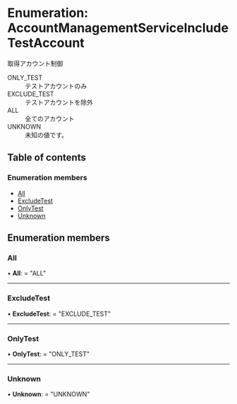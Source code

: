 # Enumeration: AccountManagementServiceIncludeTestAccount


<div lang=\"ja\">取得アカウント制御</div>  <dl class=term>   <dt class=\"term__item\">ONLY_TEST</dt>   <dd class=\"term__desc\"><span lang=\"ja\">テストアカウントのみ</span></dd>   <dt class=\"term__item\">EXCLUDE_TEST</dt>   <dd class=\"term__desc\"><span lang=\"ja\">テストアカウントを除外</span></dd>   <dt class=\"term__item\">ALL</dt>   <dd class=\"term__desc\"><span lang=\"ja\">全てのアカウント</span></dd>   <dt class=\"term__item\">UNKNOWN</dt>   <dd class=\"term__desc\"><span lang=\"ja\">未知の値です。</span></dd> </dl>

## Table of contents

### Enumeration members

- [All](accountmanagementserviceincludetestaccount.md#all)
- [ExcludeTest](accountmanagementserviceincludetestaccount.md#excludetest)
- [OnlyTest](accountmanagementserviceincludetestaccount.md#onlytest)
- [Unknown](accountmanagementserviceincludetestaccount.md#unknown)

## Enumeration members

### All

• **All**: = "ALL"

___

### ExcludeTest

• **ExcludeTest**: = "EXCLUDE\_TEST"

___

### OnlyTest

• **OnlyTest**: = "ONLY\_TEST"

___

### Unknown

• **Unknown**: = "UNKNOWN"
